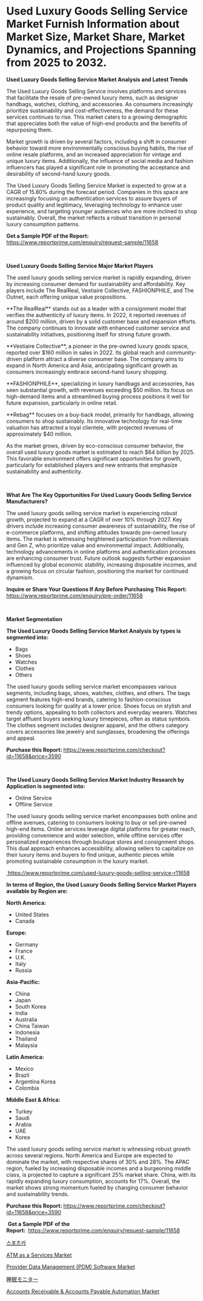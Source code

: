 <p><h1>Used Luxury Goods Selling Service Market Furnish Information about Market Size, Market Share, Market Dynamics, and Projections Spanning from 2025 to 2032.</h1></p><p><strong>Used Luxury Goods Selling Service Market Analysis and Latest Trends</strong></p>
<p><p>The Used Luxury Goods Selling Service involves platforms and services that facilitate the resale of pre-owned luxury items, such as designer handbags, watches, clothing, and accessories. As consumers increasingly prioritize sustainability and cost-effectiveness, the demand for these services continues to rise. This market caters to a growing demographic that appreciates both the value of high-end products and the benefits of repurposing them.</p><p>Market growth is driven by several factors, including a shift in consumer behavior toward more environmentally conscious buying habits, the rise of online resale platforms, and an increased appreciation for vintage and unique luxury items. Additionally, the influence of social media and fashion influencers has played a significant role in promoting the acceptance and desirability of second-hand luxury goods.</p><p>The Used Luxury Goods Selling Service Market is expected to grow at a CAGR of 15.80% during the forecast period. Companies in this space are increasingly focusing on authentication services to assure buyers of product quality and legitimacy, leveraging technology to enhance user experience, and targeting younger audiences who are more inclined to shop sustainably. Overall, the market reflects a robust transition in personal luxury consumption patterns.</p></p>
<p><strong>Get a Sample PDF of the Report:&nbsp;</strong> <a href="https://www.reportprime.com/enquiry/request-sample/11658?utm_campaign=38&utm_medium=2&utm_source=Github&utm_content=ia&utm_term=21032025&utm_id=used-luxury-goods-selling-service">https://www.reportprime.com/enquiry/request-sample/11658</a></p>
<p>&nbsp;</p>
<p><strong>Used Luxury Goods Selling Service Major Market Players</strong></p>
<p><p>The used luxury goods selling service market is rapidly expanding, driven by increasing consumer demand for sustainability and affordability. Key players include The RealReal, Vestiaire Collective, FASHIONPHILE, and The Outnet, each offering unique value propositions.</p><p>**The RealReal** stands out as a leader with a consignment model that verifies the authenticity of luxury items. In 2022, it reported revenues of around $200 million, driven by a solid customer base and expansion efforts. The company continues to innovate with enhanced customer service and sustainability initiatives, positioning itself for strong future growth.</p><p>**Vestiaire Collective**, a pioneer in the pre-owned luxury goods space, reported over $160 million in sales in 2022. Its global reach and community-driven platform attract a diverse consumer base. The company aims to expand in North America and Asia, anticipating significant growth as consumers increasingly embrace second-hand luxury shopping.</p><p>**FASHIONPHILE**, specializing in luxury handbags and accessories, has seen substantial growth, with revenues exceeding $50 million. Its focus on high-demand items and a streamlined buying process positions it well for future expansion, particularly in online retail.</p><p>**Rebag** focuses on a buy-back model, primarily for handbags, allowing consumers to shop sustainably. Its innovative technology for real-time valuation has attracted a loyal clientele, with projected revenues of approximately $40 million.</p><p>As the market grows, driven by eco-conscious consumer behavior, the overall used luxury goods market is estimated to reach $64 billion by 2025. This favorable environment offers significant opportunities for growth, particularly for established players and new entrants that emphasize sustainability and authenticity.</p></p>
<p>&nbsp;</p>
<p><strong>What Are The Key Opportunities For Used Luxury Goods Selling Service Manufacturers?</strong></p>
<p><p>The used luxury goods selling service market is experiencing robust growth, projected to expand at a CAGR of over 10% through 2027. Key drivers include increasing consumer awareness of sustainability, the rise of e-commerce platforms, and shifting attitudes towards pre-owned luxury items. The market is witnessing heightened participation from millennials and Gen Z, who prioritize value and environmental impact. Additionally, technology advancements in online platforms and authentication processes are enhancing consumer trust. Future outlook suggests further expansion influenced by global economic stability, increasing disposable incomes, and a growing focus on circular fashion, positioning the market for continued dynamism.</p></p>
<p><strong>Inquire or Share Your Questions If Any Before Purchasing This Report:</strong> <a href="https://www.reportprime.com/enquiry/pre-order/11658?utm_campaign=38&utm_medium=2&utm_source=Github&utm_content=ia&utm_term=21032025&utm_id=used-luxury-goods-selling-service">https://www.reportprime.com/enquiry/pre-order/11658</a></p>
<p>&nbsp;</p>
<p><strong>Market Segmentation</strong></p>
<p><strong>The Used Luxury Goods Selling Service Market Analysis by types is segmented into:</strong></p>
<p><ul><li>Bags</li><li>Shoes</li><li>Watches</li><li>Clothes</li><li>Others</li></ul></p>
<p><p>The used luxury goods selling service market encompasses various segments, including bags, shoes, watches, clothes, and others. The bags segment features high-end brands, catering to fashion-conscious consumers looking for quality at a lower price. Shoes focus on stylish and trendy options, appealing to both collectors and everyday wearers. Watches target affluent buyers seeking luxury timepieces, often as status symbols. The clothes segment includes designer apparel, and the others category covers accessories like jewelry and sunglasses, broadening the offerings and appeal.</p></p>
<p><strong>Purchase this Report:&nbsp;</strong><a href="https://www.reportprime.com/checkout?id=11658&price=3590&utm_campaign=38&utm_medium=2&utm_source=Github&utm_content=ia&utm_term=21032025&utm_id=used-luxury-goods-selling-service">https://www.reportprime.com/checkout?id=11658&price=3590</a></p>
<p>&nbsp;</p>
<p><strong>The Used Luxury Goods Selling Service Market Industry Research by Application is segmented into:</strong></p>
<p><ul><li>Online Service</li><li>Offline Service</li></ul></p>
<p><p>The used luxury goods selling service market encompasses both online and offline avenues, catering to consumers looking to buy or sell pre-owned high-end items. Online services leverage digital platforms for greater reach, providing convenience and wider selection, while offline services offer personalized experiences through boutique stores and consignment shops. This dual approach enhances accessibility, allowing sellers to capitalize on their luxury items and buyers to find unique, authentic pieces while promoting sustainable consumption in the luxury market.</p></p>
<p><a href="https://www.reportprime.com/used-luxury-goods-selling-service-r11658?utm_campaign=38&utm_medium=2&utm_source=Github&utm_content=ia&utm_term=21032025&utm_id=used-luxury-goods-selling-service">&nbsp;https://www.reportprime.com/used-luxury-goods-selling-service-r11658</a></p>
<p><strong>In terms of Region, the Used Luxury Goods Selling Service Market Players available by Region are:</strong></p>
<p>
    <p> <strong> North America: </strong>
        <ul>
            <li>United States</li>
            <li>Canada</li>
        </ul>
        </p> 
    <p> <strong> Europe: </strong>
        <ul>
            <li>Germany</li>
            <li>France</li>
            <li>U.K.</li>
            <li>Italy</li>
            <li>Russia</li>
        </ul>
        </p> 
    <p> <strong> Asia-Pacific: </strong>
        <ul>
            <li>China</li>
            <li>Japan</li>
            <li>South Korea</li>
            <li>India</li>
            <li>Australia</li>
            <li>China Taiwan</li>
            <li>Indonesia</li>
            <li>Thailand</li>
            <li>Malaysia</li>
        </ul>
        </p> 
    <p> <strong> Latin America: </strong>
        <ul>
            <li>Mexico</li>
            <li>Brazil</li>
            <li>Argentina Korea</li>
            <li>Colombia</li>
        </ul>
        </p> 
    <p> <strong> Middle East & Africa: </strong>
        <ul>
            <li>Turkey</li>
            <li>Saudi</li>
            <li>Arabia</li>
            <li>UAE</li>
            <li>Korea</li>
        </ul>
    </p>
    </p>
<p><p>The used luxury goods selling service market is witnessing robust growth across several regions. North America and Europe are expected to dominate the market, with respective shares of 30% and 28%. The APAC region, fueled by increasing disposable incomes and a burgeoning middle class, is projected to capture a significant 25% market share. China, with its rapidly expanding luxury consumption, accounts for 17%. Overall, the market shows strong momentum fueled by changing consumer behavior and sustainability trends.</p></p>
<p><strong>Purchase this Report: </strong><a href="https://www.reportprime.com/checkout?id=11658&price=3590&utm_campaign=38&utm_medium=2&utm_source=Github&utm_content=ia&utm_term=21032025&utm_id=used-luxury-goods-selling-service">https://www.reportprime.com/checkout?id=11658&price=3590</a></p>
<p>&nbsp;<strong>Get a Sample PDF of the Report:&nbsp;&nbsp;</strong><a href="https://www.reportprime.com/enquiry/request-sample/11658?utm_campaign=38&utm_medium=2&utm_source=Github&utm_content=ia&utm_term=21032025&utm_id=used-luxury-goods-selling-service">https://www.reportprime.com/enquiry/request-sample/11658</a></p>
<p><strong></strong></p>
<p><p><a href="https://github.com/laholand/Market-Research-Report-List-7/blob/main/659561647961.md?utm_campaign=38&utm_medium=2&utm_source=Github&utm_content=ia&utm_term=21032025&utm_id=used-luxury-goods-selling-service">스포츠카</a></p><p><a href="https://github.com/widlerumland/Market-Research-Report-List-1/blob/main/atm-as-a-services-market.md?utm_campaign=38&utm_medium=2&utm_source=Github&utm_content=ia&utm_term=21032025&utm_id=used-luxury-goods-selling-service">ATM as a Services Market</a></p><p><a href="https://github.com/uldularido/Market-Research-Report-List-1/blob/main/provider-data-management-pdm-software-market.md?utm_campaign=38&utm_medium=2&utm_source=Github&utm_content=ia&utm_term=21032025&utm_id=used-luxury-goods-selling-service">Provider Data Management (PDM) Software Market</a></p><p><a href="https://github.com/mohamedbakry57/Market-Research-Report-List-7/blob/main/171595947694.md?utm_campaign=38&utm_medium=2&utm_source=Github&utm_content=ia&utm_term=21032025&utm_id=used-luxury-goods-selling-service">睡眠モニター</a></p><p><a href="https://github.com/panciujoslin3/Market-Research-Report-List-1/blob/main/accounts-receivable-accounts-payable-automation-market.md?utm_campaign=38&utm_medium=2&utm_source=Github&utm_content=ia&utm_term=21032025&utm_id=used-luxury-goods-selling-service">Accounts Receivable & Accounts Payable Automation Market</a></p></p>
